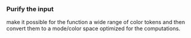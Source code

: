 ### Purify the input

make it possible for the function a wide range of color tokens and then convert them to a mode/color
space optimized for the computations.
